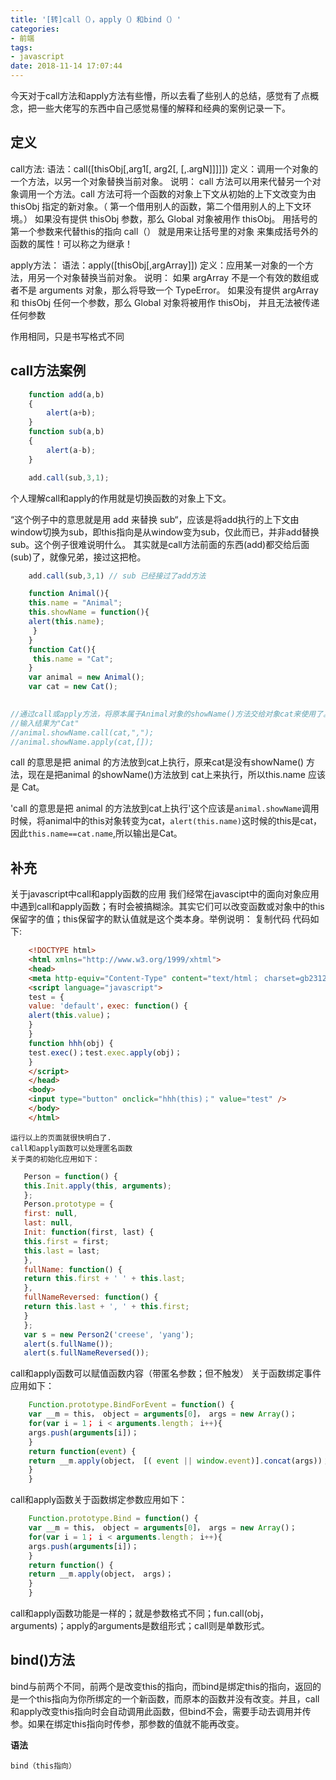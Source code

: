 ```yaml
---
title: '[转]call（），apply（）和bind（）'
categories:
- 前端
tags:
- javascript
date: 2018-11-14 17:07:44
---
```



今天对于call方法和apply方法有些懵，所以去看了些别人的总结，感觉有了点概念，把一些大佬写的东西中自己感觉易懂的解释和经典的案例记录一下。

## 定义

call方法: 
语法：call([thisObj[,arg1[, arg2[,   [,.argN]]]]]) 
定义：调用一个对象的一个方法，以另一个对象替换当前对象。 
说明： 
call 方法可以用来代替另一个对象调用一个方法。call 方法可将一个函数的对象上下文从初始的上下文改变为由 thisObj 指定的新对象。（ 第一个借用别人的函数，第二个借用别人的上下文环境。） 如果没有提供 thisObj 参数，那么 Global 对象被用作 thisObj。
用括号的第一个参数来代替this的指向
call（） 就是用来让括号里的对象 来集成括号外的函数的属性！可以称之为继承！

apply方法： 
语法：apply([thisObj[,argArray]]) 
定义：应用某一对象的一个方法，用另一个对象替换当前对象。 
说明： 
如果 argArray 不是一个有效的数组或者不是 arguments 对象，那么将导致一个 TypeError。 
如果没有提供 argArray 和 thisObj 任何一个参数，那么 Global 对象将被用作 thisObj， 并且无法被传递任何参数

作用相同，只是书写格式不同

## call方法案例
```javascript
    function add(a,b)
    {
        alert(a+b);
    }
    function sub(a,b)
    {
        alert(a-b);
    }

    add.call(sub,3,1); 
```
个人理解call和apply的作用就是切换函数的对象上下文。

“这个例子中的意思就是用 add 来替换 sub“，应该是将add执行的上下文由window切换为sub，即this指向是从window变为sub，仅此而已，并非add替换sub。这个例子很难说明什么。
其实就是call方法前面的东西(add)都交给后面(sub)了，就像兄弟，接过这把枪。

```javascript
    add.call(sub,3,1) // sub 已经接过了add方法

    function Animal(){    
    this.name = "Animal";    
    this.showName = function(){    
    alert(this.name);    
     }    
    }     
    function Cat(){    
     this.name = "Cat";    
    }      
    var animal = new Animal();    
    var cat = new Cat(); 

     
//通过call或apply方法，将原本属于Animal对象的showName()方法交给对象cat来使用了。    
//输入结果为"Cat"    
//animal.showName.call(cat,",");    
//animal.showName.apply(cat,[]);  
```
call 的意思是把 animal 的方法放到cat上执行，原来cat是没有showName() 方法，现在是把animal 的showName()方法放到 cat上来执行，所以this.name 应该是 Cat。

'call 的意思是把 animal 的方法放到cat上执行'这个应该是`animal.showName`调用时候，将animal中的this对象转变为cat，`alert(this.name)`这时候的this是cat，因此`this.name==cat.name`,所以输出是Cat。

## 补充

关于javascript中call和apply函数的应用 
我们经常在javascipt中的面向对象应用中遇到call和apply函数；有时会被搞糊涂。其实它们可以改变函数或对象中的this保留字的值；this保留字的默认值就是这个类本身。举例说明： 
复制代码 代码如下:
```html
    <!DOCTYPE html> 
    <html xmlns="http://www.w3.org/1999/xhtml"> 
    <head> 
    <meta http-equiv="Content-Type" content="text/html； charset=gb2312" /> 
    <script language="javascript"> 
    test = { 
    value: 'default'，exec: function() { 
    alert(this.value)； 
    } 
    } 
    function hhh(obj) { 
    test.exec()；test.exec.apply(obj)； 
    } 
    </script> 
    </head> 
    <body> 
    <input type="button" onclick="hhh(this)；" value="test" /> 
    </body> 
    </html> 
```
    运行以上的页面就很快明白了. 
    call和apply函数可以处理匿名函数 
    关于类的初始化应用如下： 

 ``` javascript  
    Person = function() { 
    this.Init.apply(this, arguments); 
    }; 
    Person.prototype = { 
    first: null, 
    last: null, 
    Init: function(first, last) { 
    this.first = first; 
    this.last = last; 
    }, 
    fullName: function() { 
    return this.first + ' ' + this.last; 
    }, 
    fullNameReversed: function() { 
    return this.last + ', ' + this.first; 
    } 
    }; 
    var s = new Person2('creese', 'yang'); 
    alert(s.fullName()); 
    alert(s.fullNameReversed()); 
```
call和apply函数可以赋值函数内容（带匿名参数；但不触发） 
关于函数绑定事件应用如下： 

```javascript
    Function.prototype.BindForEvent = function() { 
    var __m = this， object = arguments[0]， args = new Array()； 
    for(var i = 1； i < arguments.length； i++){ 
    args.push(arguments[i])； 
    } 
    return function(event) { 
    return __m.apply(object， [( event || window.event)].concat(args))； 
    } 
    } 
```
call和apply函数关于函数绑定参数应用如下： 

```javascript
    Function.prototype.Bind = function() { 
    var __m = this， object = arguments[0]， args = new Array()； 
    for(var i = 1； i < arguments.length； i++){ 
    args.push(arguments[i])； 
    } 
    return function() { 
    return __m.apply(object， args)； 
    } 
    } 
```
  call和apply函数功能是一样的；就是参数格式不同；fun.call(obj， arguments)；apply的arguments是数组形式；call则是单数形式。

## bind()方法

  bind与前两个不同，前两个是改变this的指向，而bind是绑定this的指向，返回的是一个this指向为你所绑定的一个新函数，而原本的函数并没有改变。并且，call和apply改变this指向时会自动调用此函数，但bind不会，需要手动去调用并传参。如果在绑定this指向时传参，那参数的值就不能再改变。

**语法**

`bind（this指向）`




